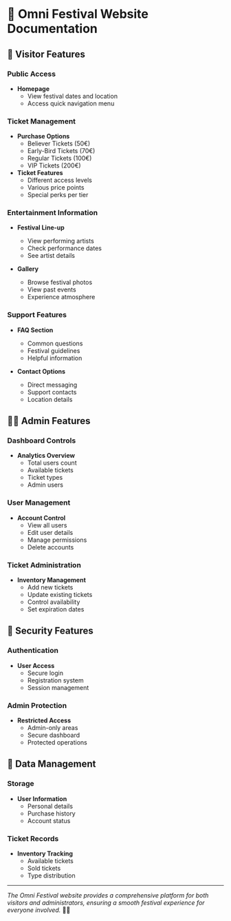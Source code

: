 # 🎪 Omni Festival Website Documentation

## 👥 Visitor Features
### Public Access
- **Homepage**
  - View festival dates and location
  - Access quick navigation menu

### Ticket Management 
- **Purchase Options**
  - Believer Tickets (50€)
  - Early-Bird Tickets (70€)
  - Regular Tickets (100€)
  - VIP Tickets (200€)
- **Ticket Features**
  - Different access levels
  - Various price points
  - Special perks per tier

### Entertainment Information
- **Festival Line-up**
  - View performing artists
  - Check performance dates
  - See artist details

- **Gallery**
  - Browse festival photos
  - View past events
  - Experience atmosphere

### Support Features
- **FAQ Section**
  - Common questions
  - Festival guidelines
  - Helpful information

- **Contact Options**
  - Direct messaging
  - Support contacts
  - Location details

## 👨‍💼 Admin Features
### Dashboard Controls
- **Analytics Overview**
  - Total users count
  - Available tickets
  - Ticket types
  - Admin users

### User Management
- **Account Control**
  - View all users
  - Edit user details
  - Manage permissions
  - Delete accounts

### Ticket Administration
- **Inventory Management**
  - Add new tickets
  - Update existing tickets
  - Control availability
  - Set expiration dates

## 🔐 Security Features
### Authentication
- **User Access**
  - Secure login
  - Registration system
  - Session management

### Admin Protection
- **Restricted Access**
  - Admin-only areas
  - Secure dashboard
  - Protected operations

## 💾 Data Management
### Storage
- **User Information**
  - Personal details
  - Purchase history
  - Account status

### Ticket Records
- **Inventory Tracking**
  - Available tickets
  - Sold tickets
  - Type distribution

---
*The Omni Festival website provides a comprehensive platform for both visitors and administrators, ensuring a smooth festival experience for everyone involved.* 🎵✨